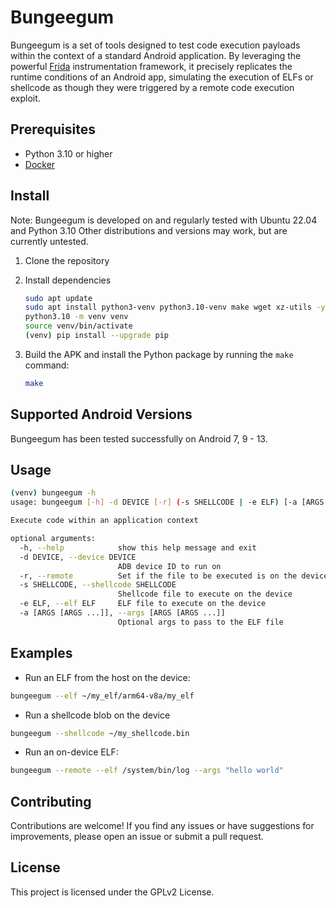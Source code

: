 # Bungeegum

Bungeegum is a set of tools designed to test code execution payloads within the
context of a standard Android application. By leveraging the powerful
[Frida](https://frida.re/docs/home/) instrumentation framework, it precisely
replicates the runtime conditions of an Android app, simulating the execution
of ELFs or shellcode as though they were triggered by a remote code execution
exploit.

## Prerequisites

- Python 3.10 or higher
- [Docker](https://docs.docker.com/get-docker/)

## Install

Note: Bungeegum is developed on and regularly tested with Ubuntu 22.04 and
Python 3.10 Other distributions and versions may work, but are currently
untested.

1. Clone the repository

2. Install dependencies

    ```sh
    sudo apt update
    sudo apt install python3-venv python3.10-venv make wget xz-utils -y
    python3.10 -m venv venv
    source venv/bin/activate
    (venv) pip install --upgrade pip
    ```

3. Build the APK and install the Python package by running the `make` command:

    ```sh
    make
    ```

## Supported Android Versions

Bungeegum has been tested successfully on Android 7, 9 - 13.

## Usage

```sh
(venv) bungeegum -h
usage: bungeegum [-h] -d DEVICE [-r] (-s SHELLCODE | -e ELF) [-a [ARGS [ARGS ...]]]

Execute code within an application context

optional arguments:
  -h, --help            show this help message and exit
  -d DEVICE, --device DEVICE
                        ADB device ID to run on
  -r, --remote          Set if the file to be executed is on the device
  -s SHELLCODE, --shellcode SHELLCODE
                        Shellcode file to execute on the device
  -e ELF, --elf ELF     ELF file to execute on the device
  -a [ARGS [ARGS ...]], --args [ARGS [ARGS ...]]
                        Optional args to pass to the ELF file
```

## Examples

- Run an ELF from the host on the device:

```sh
bungeegum --elf ~/my_elf/arm64-v8a/my_elf
```

- Run a shellcode blob on the device

```sh
bungeegum --shellcode ~/my_shellcode.bin
```

- Run an on-device ELF:

```sh
bungeegum --remote --elf /system/bin/log --args "hello world"
```

## Contributing

Contributions are welcome! If you find any issues or have suggestions for
improvements, please open an issue or submit a pull request.

## License

This project is licensed under the GPLv2 License.
